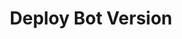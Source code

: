 ---
title: Deploy Bot Version
excerpt: >-
  Deploys a version for a bot in the Botpress Studio. This does not Publish the
  bot.
api:
  file: botpress-api.json
  operationId: deployBotVersion
deprecated: false
hidden: false
metadata:
  title: ''
  description: ''
  robots: index
next:
  description: ''
---